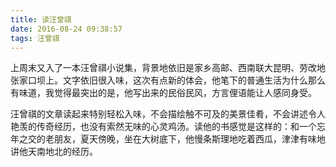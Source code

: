 ```yaml
---
title: 读汪曾祺
date: 2016-08-24 09:38:57
tags: 汪曾祺
---
```

上周末又入了一本汪曾祺小说集，背景地依旧是家乡高邮、西南联大昆明、劳改地张家口坝上。文字依旧很入味，这次有点新的体会，他笔下的普通生活为什么那么有味道，我觉得最突出的是，他写出来的民俗民风，方言俚语能让人感同身受。

汪曾祺的文章读起来特别轻松入味，不会描绘触不可及的美景佳肴，不会讲述令人艳羡的传奇经历，也没有索然无味的心灵鸡汤。读他的书感觉是这样的：和一个忘年之交的老朋友，夏天傍晚，坐在大树底下，他慢条斯理地吃着西瓜，津津有味地讲他天南地北的经历。

